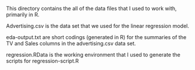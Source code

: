 This directory contains the all of the data files that I used to work with, primarily in R.

Advertising.csv is the data set that we used for the linear regression model.

eda-output.txt are short codings (generated in R) for the summaries of the TV and Sales columns in the advertising.csv data set.

regression.RData is the working environment that I used to generate the scripts for regression-script.R 
